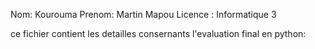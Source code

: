 Nom: Kourouma
Prenom: Martin Mapou
Licence :  Informatique 3

ce fichier contient les detailles consernants l'evaluation final en python:

